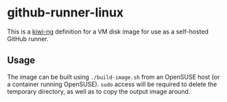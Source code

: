 # github-runner-linux

This is a [kiwi-ng](https://osinside.github.io/kiwi/) definition for a VM disk
image for use as a self-hosted GitHub runner.

## Usage

The image can be built using `./build-image.sh` from an OpenSUSE host (or a
container running OpenSUSE).  `sudo` access will be required to delete the
temporary directory, as well as to copy the output image around.
